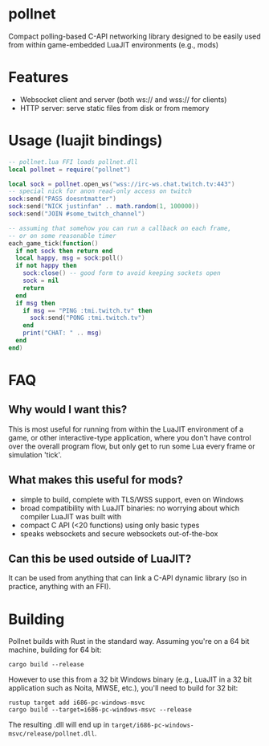 # pollnet
Compact polling-based C-API networking library designed to be easily used from
within game-embedded LuaJIT environments (e.g., mods)

# Features
* Websocket client and server (both ws:// and wss:// for clients)
* HTTP server: serve static files from disk or from memory

# Usage (luajit bindings)
```Lua
-- pollnet.lua FFI loads pollnet.dll
local pollnet = require("pollnet") 

local sock = pollnet.open_ws("wss://irc-ws.chat.twitch.tv:443")
-- special nick for anon read-only access on twitch
sock:send("PASS doesntmatter")
sock:send("NICK justinfan" .. math.random(1, 100000))
sock:send("JOIN #some_twitch_channel")

-- assuming that somehow you can run a callback on each frame,
-- or on some reasonable timer
each_game_tick(function()
  if not sock then return end
  local happy, msg = sock:poll()
  if not happy then
    sock:close() -- good form to avoid keeping sockets open
    sock = nil
    return
  end
  if msg then
    if msg == "PING :tmi.twitch.tv" then
      sock:send("PONG :tmi.twitch.tv")
    end
    print("CHAT: " .. msg) 
  end
end)
```

# FAQ

## Why would I want this?

This is most useful for running from within the LuaJIT environment of a game, or
other interactive-type application, where you don't have control over the overall
program flow, but only get to run some Lua every frame or simulation 'tick'.

## What makes this useful for mods?

- simple to build, complete with TLS/WSS support, even on Windows
- broad compatibility with LuaJIT binaries: no worrying about which compiler LuaJIT was built with
- compact C API (<20 functions) using only basic types
- speaks websockets and secure websockets out-of-the-box

## Can this be used outside of LuaJIT?

It can be used from anything that can link a C-API dynamic library (so in practice, anything
with an FFI).

# Building
Pollnet builds with Rust in the standard way. Assuming you're on a 64 bit machine,
building for 64 bit:
```
cargo build --release
```

However to use this from a 32 bit Windows binary (e.g., LuaJIT in a 32 bit application such as Noita, MWSE, etc.),
you'll need to build for 32 bit:
```
rustup target add i686-pc-windows-msvc
cargo build --target=i686-pc-windows-msvc --release
```

The resulting .dll will end up in `target/i686-pc-windows-msvc/release/pollnet.dll`.